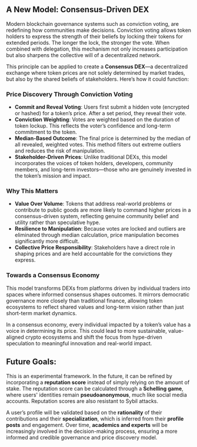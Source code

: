 ## A New Model: Consensus-Driven DEX

Modern blockchain governance systems such as conviction voting, are redefining how communities make decisions. Conviction voting allows token holders to express the strength of their beliefs by locking their tokens for extended periods. The longer the lock, the stronger the vote. When combined with delegation, this mechanism not only increases participation but also sharpens the collective will of a decentralized network.

This principle can be applied to create a **Consensus DEX**—a decentralized exchange where token prices are not solely determined by market trades, but also by the shared beliefs of stakeholders. Here’s how it could function:

### **Price Discovery Through Conviction Voting**

- **Commit and Reveal Voting**: Users first submit a hidden vote (encrypted or hashed) for a token’s price. After a set period, they reveal their vote.
- **Conviction Weighting**: Votes are weighted based on the duration of token lockup. This reflects the voter’s confidence and long-term commitment to the token.
- **Median-Based Outcome**: The final price is determined by the median of all revealed, weighted votes. This method filters out extreme outliers and reduces the risk of manipulation.
- **Stakeholder-Driven Prices**: Unlike traditional DEXs, this model incorporates the voices of token holders, developers, community members, and long-term investors—those who are genuinely invested in the token’s mission and impact.

### **Why This Matters**

- **Value Over Volume**: Tokens that address real-world problems or contribute to public goods are more likely to command higher prices in a consensus-driven system, reflecting genuine community belief and utility rather than speculative hype.
- **Resilience to Manipulation**: Because votes are locked and outliers are eliminated through median calculation, price manipulation becomes significantly more difficult.
- **Collective Price Responsibility**: Stakeholders have a direct role in shaping prices and are held accountable for the convictions they express.

### **Towards a Consensus Economy**

This model transforms DEXs from platforms driven by individual traders into spaces where informed consensus shapes outcomes. It mirrors democratic governance more closely than traditional finance, allowing token ecosystems to reflect shared values and long-term vision rather than just short-term market dynamics.

In a consensus economy, every individual impacted by a token’s value has a voice in determining its price. This could lead to more sustainable, value-aligned crypto ecosystems and shift the focus from hype-driven speculation to meaningful innovation and real-world impact.

## Future Goals:

This is an experimental framework. In the future, it can be refined by incorporating a **reputation score** instead of simply relying on the amount of stake. The reputation score can be calculated through a **Schelling game**, where users' identities remain **pseudoanonymous**, much like social media accounts. Reputation scores are also resistant to Sybil attacks.

A user’s profile will be validated based on the **rationality** of their contributions and their **specialization**, which is inferred from their **profile posts** and engagement. Over time, **academics and experts** will be increasingly involved in the decision-making process, ensuring a more informed and credible governance and price discovery model.
